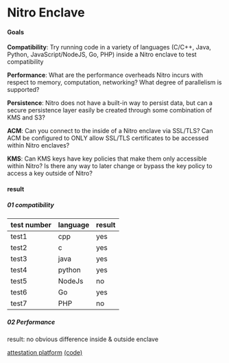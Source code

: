 # Nitro Enclave



#### Goals

**Compatibility**: Try running code in a variety of languages (C/C++, Java, Python, JavaScript/NodeJS, Go, PHP) inside a Nitro enclave to test compatibility

**Performance**: What are the performance overheads Nitro incurs with respect to memory, computation, networking? What degree of parallelism is supported?

**Persistence**: Nitro does not have a built-in way to persist data, but can a secure persistence layer easily be created through some combination of KMS and S3?

**ACM**: Can you connect to the inside of a Nitro enclave via SSL/TLS? Can ACM be configured to ONLY allow SSL/TLS certificates to be accessed within Nitro enclaves?

**KMS**: Can KMS keys have key policies that make them only accessible within Nitro? Is there any way to later change or bypass the key policy to access a key outside of Nitro?




#### result

##### 01 compatibility

| test number | language | result |
| ----------- | -------- | ------ |
| test1       | cpp      | yes    |
| test2       | c        | yes    |
| test3       | java     | yes    |
| test4       | python   | yes    |
| test5       | NodeJs   | no     |
| test6       | Go       | yes    |
| test7       | PHP      | no     |

##### 02 Performance

result: no obvious difference inside & outside enclave



[attestation platform](https://trust.multifactor.com/#/nitro)  [(code)](https://github.com/multifactor/trust-center)
